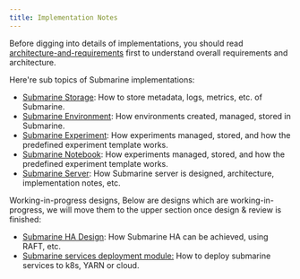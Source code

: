 ```yaml
---
title: Implementation Notes
---
```


<!--
   Licensed to the Apache Software Foundation (ASF) under one or more
   contributor license agreements.  See the NOTICE file distributed with
   this work for additional information regarding copyright ownership.
   The ASF licenses this file to You under the Apache License, Version 2.0
   (the "License"); you may not use this file except in compliance with
   the License.  You may obtain a copy of the License at
   http://www.apache.org/licenses/LICENSE-2.0
   Unless required by applicable law or agreed to in writing, software
   distributed under the License is distributed on an "AS IS" BASIS,
   WITHOUT WARRANTIES OR CONDITIONS OF ANY KIND, either express or implied.
   See the License for the specific language governing permissions and
   limitations under the License.
-->

Before digging into details of implementations, you should read [architecture-and-requirements](./architecture-and-requirements) first to understand overall requirements and architecture.

Here're sub topics of Submarine implementations:

- [Submarine Storage](./storage-implementation): How to store metadata, logs, metrics, etc. of Submarine.
- [Submarine Environment](./environments-implementation): How environments created, managed, stored in Submarine. 
- [Submarine Experiment](./experiment-implementation): How experiments managed, stored, and how the predefined experiment template works.
- [Submarine Notebook](./notebook-implementation): How experiments managed, stored, and how the predefined experiment template works.
- [Submarine Server](./submarine-server/architecture): How Submarine server is designed, architecture, implementation notes, etc.

Working-in-progress designs, Below are designs which are working-in-progress, we will move them to the upper section once design & review is finished: 

- [Submarine HA Design](./wip-designs/Submarine-clusterServer): How Submarine HA can be achieved, using RAFT, etc.
- [Submarine services deployment module:](./wip-designs/submarine-launcher) How to deploy submarine services to k8s, YARN or cloud. 